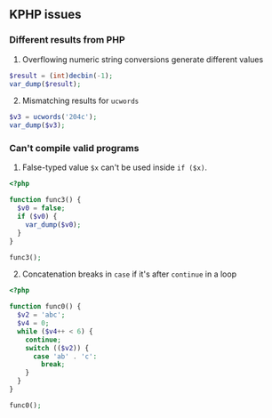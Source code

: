 ## KPHP issues

### Different results from PHP

1. Overflowing numeric string conversions generate different values

```php
$result = (int)decbin(-1);
var_dump($result);
```

2. Mismatching results for `ucwords`

```php
$v3 = ucwords('204c');
var_dump($v3);
```

### Can't compile valid programs

1. False-typed value `$x` can't be used inside `if ($x)`.

```php
<?php

function func3() {
  $v0 = false;
  if ($v0) {
    var_dump($v0);
  }
}

func3();
```

2. Concatenation breaks in `case` if it's after `continue` in a loop

```php
<?php

function func0() {
  $v2 = 'abc';
  $v4 = 0;
  while ($v4++ < 6) {
    continue;
    switch (($v2)) {
      case 'ab' . 'c':
        break;
    }
  }
}

func0();
```
